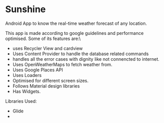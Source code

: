 # Sunshine
Android App to know the real-time weather forecast of any location.

This app is made according to google guidelines and performance optimised. Some of its features are:\

- uses Recycler View and cardview
- Uses Content Provider to handle the database related commands
- handles all the error cases with dignity like not connencted to internet.
- Uses OpenWeatherMaps to fetch weather from.
- Uses Google Places API
- Uses Loaders
- Optimised for different screen sizes.
- Follows Material design libraries
- Has Widgets.

Libraries Used:
- Glide 
-
